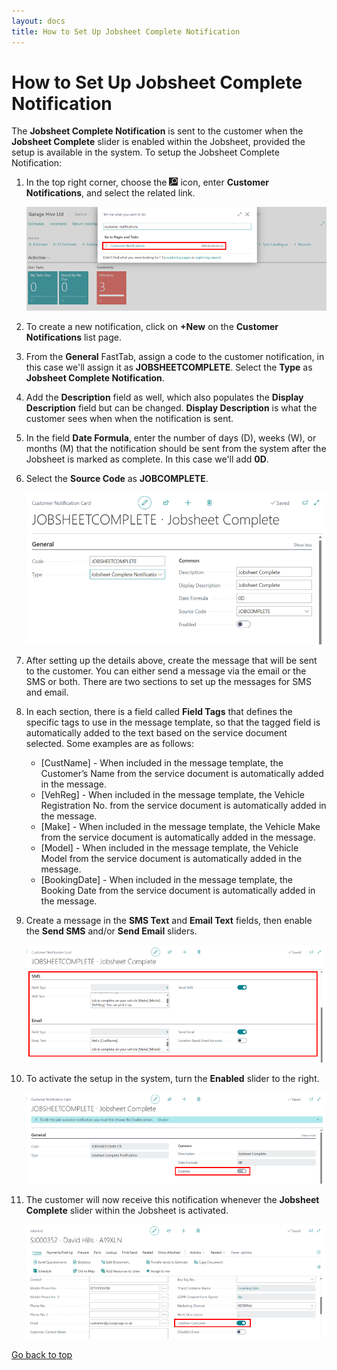 ```yaml
---
layout: docs
title: How to Set Up Jobsheet Complete Notification
---
```


<a name="top"></a>

# How to Set Up Jobsheet Complete Notification
The **Jobsheet Complete Notification** is sent to the customer when the **Jobsheet Complete** slider is enabled within the Jobsheet, provided the setup is available in the system. To setup the Jobsheet Complete Notification:
1. In the top right corner, choose the ![](media/search_icon.png) icon, enter **Customer Notifications**, and select the related link.

   ![](media/garagehive-jobsheet-complete-notification1.png)

1. To create a new notification, click on **+New** on the **Customer Notifications** list page.
1. From the **General** FastTab, assign a code to the customer notification, in this case we'll assign it as **JOBSHEETCOMPLETE**. Select the **Type** as **Jobsheet Complete Notification**.
1. Add the **Description** field as well, which also populates the **Display Description** field but can be changed. **Display Description** is what the customer sees when when the notification is sent.
1. In the field **Date Formula**, enter the number of days (D), weeks (W), or months (M) that the notification should be sent from the system after the Jobsheet is marked as complete. In this case we'll add **0D**.
1. Select the **Source Code** as **JOBCOMPLETE**.

   ![](media/garagehive-jobsheet-complete-notification2.png)

1. After setting up the details above, create the message that will be sent to the customer. You can either send a message via the email or the SMS or both. There are two sections to set up the messages for SMS and email. 
1. In each section, there is a field called **Field Tags** that defines the specific tags to use in the message template, so that the tagged field is automatically added to the text based on the service document selected. Some examples are as follows:
   - [CustName] - When included in the message template, the Customer’s Name from the service document is automatically added in the message.
   - [VehReg] - When included in the message template, the Vehicle Registration No. from the service document is automatically added in the message.
   - [Make] - When included in the message template, the Vehicle Make from the service document is automatically added in the message.
   - [Model] - When included in the message template, the Vehicle Model from the service document is automatically added in the message.
   - [BookingDate] - When included in the message template, the Booking Date from the service document is automatically added in the message.
1. Create a message in the **SMS Text** and **Email Text** fields, then enable the **Send SMS** and/or **Send Email** sliders.

   ![](media/garagehive-jobsheet-complete-notification3.png)

1. To activate the setup in the system, turn the **Enabled** slider to the right.

   ![](media/garagehive-jobsheet-complete-notification4.png)

1. The customer will now receive this notification whenever the **Jobsheet Complete** slider within the Jobsheet is activated.

   ![](media/garagehive-jobsheet-complete-notification5.png)


[Go back to top](#top)
